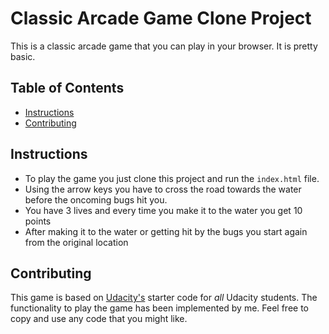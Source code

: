 # Classic Arcade Game Clone Project
This is a classic arcade game that you can play in your browser. It is pretty basic.
## Table of Contents

- [Instructions](#instructions)
- [Contributing](#contributing)

## Instructions

- To play the game you just clone this project and run the `index.html` file.
- Using the arrow keys you have to cross the road towards the water before the oncoming bugs hit you.
- You have 3 lives and every time you make it to the water you get 10 points
- After making it to the water or getting hit by the bugs you start again from the original location

## Contributing

This game is based on [Udacity's](https://github.com/udacity/frontend-nanodegree-arcade-game) starter code for _all_ Udacity students.
The functionality to play the game has been implemented by me.
Feel free to copy and use any code that you might like.
